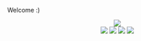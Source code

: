 <!--
README.md (Even though it's HTML) by @BLOCKSREY
読めますか？これは日本語です。
-->
Welcome :)
<P ALIGN=CENTER>
	<A HREF=.><IMG SRC=http://playme.blocksrey.com:7890/40></IMG></A><BR>
	<A HREF=.><IMG SRC=http://playme.blocksrey.com:7890/10></IMG></A>
	<A HREF=.><IMG SRC=http://playme.blocksrey.com:7890/30></IMG></A>
	<A HREF=.><IMG SRC=http://playme.blocksrey.com:7890/20></IMG></A>
	<A HREF=.><IMG SRC=http://playme.blocksrey.com:7890/00></IMG></A>
</P>
